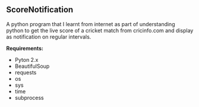 <h2>ScoreNotification</h2>

A python program that I learnt from internet as part of understanding python to get the live score of a cricket match 
from cricinfo.com and display as notification on regular intervals.

<b>Requirements:</b>
<ul>
   <li>Pyton 2.x</li>
   <li>BeautifulSoup</li>
   <li>requests</li>
   <li>os</li>
   <li>sys</li>
   <li>time</li>
   <li>subprocess</li>
   </ul>
   
